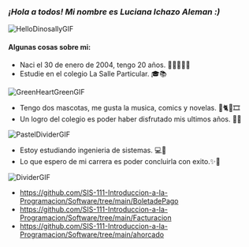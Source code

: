 ### *¡Hola a todos! Mi nombre es Luciana Ichazo Aleman :)*
![HelloDinosallyGIF](https://user-images.githubusercontent.com/110863780/183535312-193f0204-1237-4c57-9308-4ed9745d911f.gif)

#### Algunas cosas sobre mi:
- Naci el 30 de enero de 2004, tengo 20 años. 🧒🏻🙋🏻‍♀️
- Estudie en el colegio La Salle Particular. 🎓📚

![GreenHeartGreenGIF](https://user-images.githubusercontent.com/110863780/183535561-7d8a6df6-95b2-425f-8b05-d19e68cde39e.gif)


- Tengo dos mascotas, me gusta la musica, comics y novelas. 🐩🐈🎶🎞️
- Un logro del colegio es poder haber disfrutado mis ultimos años. 📒📖

![PastelDividerGIF](https://user-images.githubusercontent.com/110863780/183535894-dd5d24fd-55ab-4077-83b6-581497632817.gif)


- Estoy estudiando ingenieria de sistemas. 💻📕
- Lo que espero de mi carrera es poder concluirla con exito.✨🎉

![DividerGIF](https://user-images.githubusercontent.com/110863780/183537039-48fe8b44-1d14-434f-8f55-747606ca9481.gif)


- https://github.com/SIS-111-Introduccion-a-la-Programacion/Software/tree/main/BoletadePago
- https://github.com/SIS-111-Introduccion-a-la-Programacion/Software/tree/main/Facturacion
- https://github.com/SIS-111-Introduccion-a-la-Programacion/Software/tree/main/ahorcado
